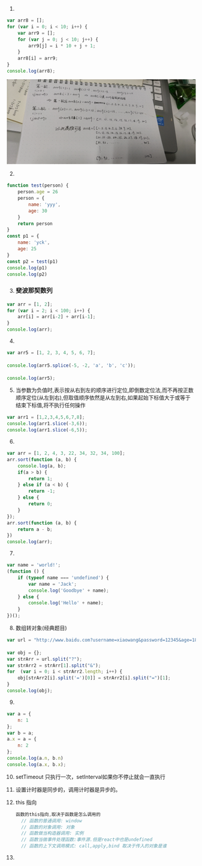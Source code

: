 1. 

```js
var arr8 = [];
for (var i = 0; i < 10; i++) {
    var arr9 = [];
    for (var j = 0; j < 10; j++) {
        arr9[j] = i * 10 + j + 1;
    }
    arr8[i] = arr9;
}
console.log(arr8);
```

![image-20210322195325780](代码面试题.assets/image-20210322195325780.png)



2. 

```js
function test(person) {
    person.age = 26
    person = {
        name: 'yyy',
        age: 30
    }
    return person
}
const p1 = {
    name: 'yck',
    age: 25
}
const p2 = test(p1)
console.log(p1)
console.log(p2)
```





3. ### 斐波那契数列

```js
var arr = [1, 2];
for (var i = 2; i < 100; i++) {
    arr[i] = arr[i-2] + arr[i-1];
}
console.log(arr);
```



4. 

```js
var arr5 = [1, 2, 3, 4, 5, 6, 7];

console.log(arr5.splice(-5, -2, 'a', 'b', 'c'));

console.log(arr5);
```



5. 当参数为负值时,表示按从右到左的顺序进行定位,即倒数定位法,而不再按正数顺序定位(从左到右),但取值顺序依然是从左到右,如果起始下标值大于或等于结束下标值,将不执行任何操作

```js
var arr1 = [1,2,3,4,5,6,7,8];
console.log(arr1.slice(-3,6));
console.log(arr1.slice(-6,5));
```



6. 

```js
var arr = [1, 2, 4, 3, 22, 34, 32, 34, 100];
arr.sort(function (a, b) {
    console.log(a, b);
    if(a > b) {
        return 1;
    } else if (a < b) {
        return -1;
    } else {
        return 0;
    }
});
arr.sort(function (a, b) {
    return a - b;
})
console.log(arr);
```



7. 

```js
var name = 'world!';
(function () {
    if (typeof name === 'undefined') {
        var name = 'Jack';
        console.log('Goodbye' + name);
    } else {
        console.log('Hello' + name);
    }
})();
```



8. 数组转对象(经典题目)

```js
var url = "http://www.baidu.com?username=xiaowang&password=12345&age=18&sex=女&score=90";

var obj = {};
var strArr = url.split("?");
var strArr2 = strArr[1].split("&");
for  (var i = 0; i < strArr2.length; i++) {
    obj[strArr2[i].split('=')[0]] = strArr2[i].split("=")[1];
}
console.log(obj);
```





9. 

```js
var a = {
    n: 1
};
var b = a;
a.x = a = {
    n: 2
};
console.log(a.n, b.n)
console.log(a.x, b.x);
```



10. setTimeout 只执行一次，setInterval如果你不停止就会一直执行

11. 设置计时器是同步的，调用计时器是异步的。

12. this 指向

    ```js
    函数的this指向,取决于函数是怎么调用的
      // 函数的普通调用: window
      // 函数的对象调用: 对象
      // 函数做当构造器调用: 实例
      // 函数当做事件处理函数:事件源.但是react中也是undefined
      // 函数的上下文调用模式: call,apply,bind 取决于传入的对象是谁
    ```

    

13. 